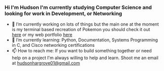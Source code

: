 ### Hi I'm Hudson I'm currently studying Computer Science and looking for work in Development, or Networking 

- 🔭 I’m currently working on lots of things but the main one at the moment is my terminal based recreation of Pokemon you should check it out [here](https://github.com/Newt-Tea/Pokemon) or my web portfolio  [here](https://newt-tea.github.io/)
- 🌱 I’m currently learning: Python, Documentation, Systems Programming in C, and Cisco networking certifications
- 📫 How to reach me: If you want to build something together or need help on a project I'm always willing to help and learn. Shoot me an email at hudsonhargrove01@gmail.com

